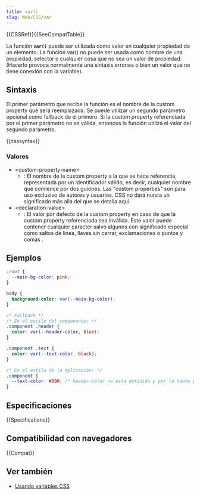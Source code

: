 ```yaml
---
title: var()
slug: Web/CSS/var
---
```


{{CSSRef}}{{SeeCompatTable}}

La función **`var()`** puede ser utilizada como valor en cualquier propiedad de un elemento. La función var() no puede ser usada como nombre de una propiedad, selector o cualquier cosa que no sea un valor de propiedad. (Hacerlo provoca normalmente una sintaxis erronea o bien un valor que no tiene conexión con la variable).

## Sintaxis

El primer parámetro que recibe la función es el nombre de la custom property que será reemplazada. Se puede utilizar un segundo parámetro opcional como fallback de el primero. Si la custom property referenciada por el primer parámetro no es válida, entonces la función utiliza el valor del segúndo parámetro.

{{csssyntax}}

### Valores

- \<custom-property-name>
  - : El nombre de la custom property a la que se hace referencia, representada por un identificador válido, es decir, cualquier nombre que comience por dos guiones. Las "custom properties" son para uso exclusivo de autores y usuarios. CSS no dará nunca un significado más alla del que se detalla aquí.
- \<declaration-value>
  - : El valor por defecto de la custom property en caso de que la custom property referenciada sea inválida. Este valor puede contener cualquier caracter salvo algunos con significado especial como saltos de linea, llaves sin cerrar, exclamaciones o puntos y comas .

## Ejemplos

```css
:root {
  --main-bg-color: pink;
}

body {
  background-color: var(--main-bg-color);
}
```

```css
/* Fallback */
/* En el estilo del componente: */
.component .header {
  color: var(--header-color, blue);
}

.component .text {
  color: var(--text-color, black);
}

/* En el estilo de la aplicación: */
.component {
  --text-color: #080; /* header-color no está definido y por lo tanto permanece con el valor "blue" definido como fallback */
}
```

## Especificaciones

{{Specifications}}

## Compatibilidad con navegadores

{{Compat}}

## Ver también

- [Usando variables CSS](/es/docs/Web/CSS/CSS_cascading_variables/Using_CSS_custom_properties)

